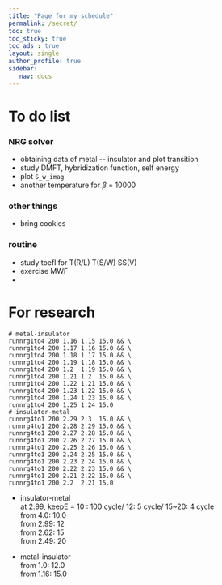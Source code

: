 ```yaml
---
title: "Page for my schedule"
permalink: /secret/
toc: true
toc_sticky: true
toc_ads : true
layout: single
author_profile: true
sidebar:
   nav: docs
---
```


# To do list

### NRG solver
* obtaining data of metal -- insulator and plot transition
* study DMFT, hybridization function, self energy
* plot `S_w_imag`
* another temperature for $\beta$ = 10000

### other things
* bring cookies

### routine
- study toefl for T(R/L) T(S/W) SS(V)
- exercise MWF
- 

# For research
```shell
# metal-insulator
runnrg1to4 200 1.16 1.15 15.0 && \
runnrg1to4 200 1.17 1.16 15.0 && \
runnrg1to4 200 1.18 1.17 15.0 && \
runnrg1to4 200 1.19 1.18 15.0 && \
runnrg1to4 200 1.2  1.19 15.0 && \
runnrg1to4 200 1.21 1.2  15.0 && \
runnrg1to4 200 1.22 1.21 15.0 && \
runnrg1to4 200 1.23 1.22 15.0 && \
runnrg1to4 200 1.24 1.23 15.0 && \
runnrg1to4 200 1.25 1.24 15.0
# insulator-metal
runnrg4to1 200 2.29 2.3  15.0 && \
runnrg4to1 200 2.28 2.29 15.0 && \
runnrg4to1 200 2.27 2.28 15.0 && \
runnrg4to1 200 2.26 2.27 15.0 && \
runnrg4to1 200 2.25 2.26 15.0 && \
runnrg4to1 200 2.24 2.25 15.0 && \
runnrg4to1 200 2.23 2.24 15.0 && \
runnrg4to1 200 2.22 2.23 15.0 && \
runnrg4to1 200 2.21 2.22 15.0 && \
runnrg4to1 200 2.2  2.21 15.0
```

* insulator-metal  
at 2.99, keepE = 10 : 100 cycle/ 12: 5 cycle/ 15~20: 4 cycle  
from 4.0: 10.0  
from 2.99: 12  
from 2.62: 15  
from 2.49: 20

* metal-insulator  
from 1.0: 12.0  
from 1.16: 15.0  
